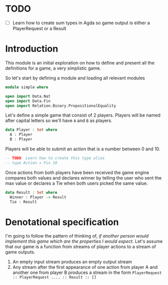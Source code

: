 # TODO

- [  ] Learn how to create sum types in Agda so game output is either a PlayerRequest or a Result

# Introduction

This module is an initial exploration on how to define and present all the definitions for a game, a very simplistic game.

So let's start by defining a module and loading all relevant modules
```agda
module simple where

open import Data.Nat
open import Data.Fin
open import Relation.Binary.PropositionalEquality
```

Let's define a simple game that consist of 2 players. Players will be named after capital letters so we'll have `A` and `B`  as players.

```agda
data Player : Set where
  A : Player
  B : Player
```

Players will be able to submit an action that is a number between 0 and 10.

```agda
-- TODO. Learn how to create this type alias
-- type Action = Fin 10
```

Once actions from both players have been received the game engine compares both values and declares winner by telling the user who sent
the max value or declares a Tie when both users picked the same value.

```agda
data Result : Set where
  Winner : Player -> Result
  Tie : Result
```

# Denotational specification

I'm going to follow the pattern of thinking of, *if another person would implement this game which are the properties I would expect*.
Let's assume that our game is a function from streams of player actions to a stream of game outputs.

1. An empty input stream produces an empty output stream
2. Any stream after the first appearance of one action from player A and another one from player B produces a stream in the form `PlayerRequest :: PlayerRequest .... :: Result :: []`
